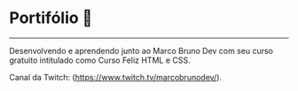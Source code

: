 # Portifólio 🚀
<hr>


Desenvolvendo e aprendendo junto ao Marco Bruno Dev com seu curso gratuito intitulado como Curso Feliz HTML e CSS.


Canal da Twitch: (https://www.twitch.tv/marcobrunodev/).
